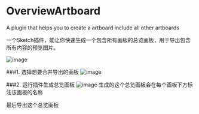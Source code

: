 # OverviewArtboard
A plugin that helps you to create a artboard include all other artboards

一个Sketch插件，能让你快速生成一个包含所有画板的总览画板，用于导出包含所有内容的预览图片。

![image](https://github.com/zhongerxin/OverviewArtboard/blob/master/Resource/title.png)

###1. 选择想要合并导出的画板
![image](https://github.com/zhongerxin/OverviewArtboard/blob/master/Resource/select%20artboards.png)

###2. 运行插件生成总览画板
![image](https://github.com/zhongerxin/OverviewArtboard/blob/master/Resource/create%20overview.png)
生成的这个总览画板会在每个画板下方标注该画板的名称

最后导出这个总览画板
  
